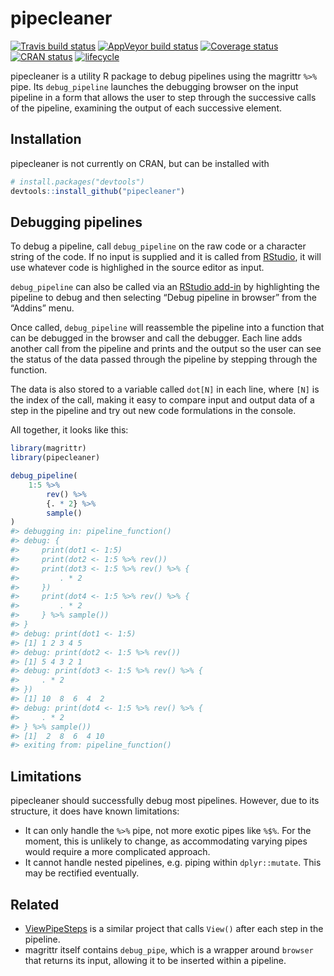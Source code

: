 
<!-- README.md is generated from README.Rmd. Please edit that file -->

# pipecleaner

[![Travis build
status](https://travis-ci.org/alistaire47/pipecleaner.svg?branch=master)](https://travis-ci.org/alistaire47/pipecleaner)
[![AppVeyor build
status](https://ci.appveyor.com/api/projects/status/agx2ht7cpwrnrk0k?svg=true)](https://ci.appveyor.com/project/alistaire47/pipecleaner)
[![Coverage
status](https://codecov.io/gh/alistaire47/pipecleaner/branch/master/graph/badge.svg)](https://codecov.io/github/alistaire47/pipecleaner?branch=master)
[![CRAN
status](https://www.r-pkg.org/badges/version/pipecleaner)](https://cran.r-project.org/package=pipecleaner)
[![lifecycle](https://img.shields.io/badge/lifecycle-experimental-orange.svg)](https://www.tidyverse.org/lifecycle/#experimental)

pipecleaner is a utility R package to debug pipelines using the magrittr
`%>%` pipe. Its `debug_pipeline` launches the debugging browser on the
input pipeline in a form that allows the user to step through the
successive calls of the pipeline, examining the output of each
successive element.

## Installation

pipecleaner is not currently on CRAN, but can be installed with

``` r
# install.packages("devtools")
devtools::install_github("pipecleaner")
```

## Debugging pipelines

To debug a pipeline, call `debug_pipeline` on the raw code or a
character string of the code. If no input is supplied and it is called
from [RStudio](https://www.rstudio.com/products/RStudio/), it will use
whatever code is highlighed in the source editor as input.

`debug_pipeline` can also be called via an [RStudio
add-in](https://rstudio.github.io/rstudioaddins/) by highlighting the
pipeline to debug and then selecting “Debug pipeline in browser” from
the “Addins” menu.

Once called, `debug_pipeline` will reassemble the pipeline into a
function that can be debugged in the browser and call the debugger. Each
line adds another call from the pipeline and prints and the output so
the user can see the status of the data passed through the pipeline by
stepping through the function.

The data is also stored to a variable called `dot[N]` in each line,
where `[N]` is the index of the call, making it easy to compare input
and output data of a step in the pipeline and try out new code
formulations in the console.

All together, it looks like this:

``` r
library(magrittr)
library(pipecleaner)

debug_pipeline(
    1:5 %>% 
        rev() %>% 
        {. * 2} %>% 
        sample()
)
#> debugging in: pipeline_function()
#> debug: {
#>     print(dot1 <- 1:5)
#>     print(dot2 <- 1:5 %>% rev())
#>     print(dot3 <- 1:5 %>% rev() %>% {
#>         . * 2
#>     })
#>     print(dot4 <- 1:5 %>% rev() %>% {
#>         . * 2
#>     } %>% sample())
#> }
#> debug: print(dot1 <- 1:5)
#> [1] 1 2 3 4 5
#> debug: print(dot2 <- 1:5 %>% rev())
#> [1] 5 4 3 2 1
#> debug: print(dot3 <- 1:5 %>% rev() %>% {
#>     . * 2
#> })
#> [1] 10  8  6  4  2
#> debug: print(dot4 <- 1:5 %>% rev() %>% {
#>     . * 2
#> } %>% sample())
#> [1]  2  8  6  4 10
#> exiting from: pipeline_function()
```

## Limitations

pipecleaner should successfully debug most pipelines. However, due to
its structure, it does have known limitations:

  - It can only handle the `%>%` pipe, not more exotic pipes like `%$%`.
    For the moment, this is unlikely to change, as accommodating varying
    pipes would require a more complicated approach.
  - It cannot handle nested pipelines, e.g. piping within
    `dplyr::mutate`. This may be rectified eventually.

## Related

  - [ViewPipeSteps](https://github.com/daranzolin/ViewPipeSteps) is a
    similar project that calls `View()` after each step in the pipeline.
  - magrittr itself contains `debug_pipe`, which is a wrapper around
    `browser` that returns its input, allowing it to be inserted within
    a pipeline.
